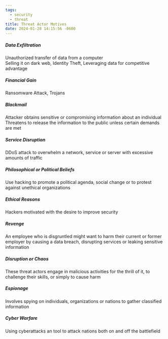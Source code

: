 ```yaml
---
tags:
  - security
  - threat
title: Threat Actor Motives
date: 2024-01-28 14:15:56 -0600
---
```


##### Data Exfiltration
Unauthorized transfer of data from a computer  
Selling it on dark web, Identity Theft, Leveraging data for competitive advantage

##### Financial Gain  
Ransomware Attack, Trojans

##### Blackmail  
Attacker obtains sensitive or compromising information about an individual  
Threatens to release the information to the public unless certain demands are met  

##### Service Disruption  
DDoS attack to overwhelm a network, service or server with excessive amounts of traffic  

##### Philosophical or Political Beliefs  
Use hacking to promote a political agenda, social change or to protest against unethical organizations

##### Ethical Reasons  
Hackers motivated with the desire to improve security

##### Revenge  
An employee who is disgruntled might want to harm their current or former employer by causing a data breach, disrupting services or leaking sensitive information  

##### Disruption or Chaos  
These threat actors engage in malicious activities for the thrill of it, to challenge their skills, or simply to cause harm  

##### Espionage  
Involves spying on individuals, organizations or nations to gather classified information   

##### Cyber Warfare  
Using cyberattacks an tool to attack nations both on and off the battlefield
